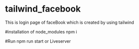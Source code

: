 # tailwind_facebook
This is login page of faceBook 
      which is created by using tailwind
      
#installation of node_modules
  npm i 
  
#Run
  npm run start
  or
  Liveserver
